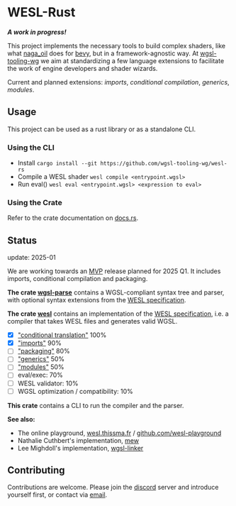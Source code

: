 # WESL-Rust

***A work in progress!***

This project implements the necessary tools to build complex shaders, like what [naga_oil](https://github.com/bevyengine/naga_oil) does for [bevy](https://bevyengine.org/), but in a framework-agnostic way. At [wgsl-tooling-wg](https://github.com/wgsl-tooling-wg) we aim at standardizing a few language extensions to facilitate the work of engine developers and shader wizards.

Current and planned extensions: *imports*, *conditional compilation*, *generics*, *modules*.

## Usage

This project can be used as a rust library or as a standalone CLI.

### Using the CLI

- Install `cargo install --git https://github.com/wgsl-tooling-wg/wesl-rs`
- Compile a WESL shader `wesl compile <entrypoint.wgsl>`
- Run eval() `wesl eval <entrypoint.wgsl> <expression to eval>`

### Using the Crate

Refer to the crate documentation on [docs.rs](https://docs.rs/wesl).

## Status
update: 2025-01

We are working towards an [MVP](https://github.com/wgsl-tooling-wg/wesl-spec/issues/54) release planned for 2025 Q1. It includes imports, conditional compilation and packaging.

**The crate [wgsl-parse](https://github.com/wgsl-tooling-wg/wesl-rs/tree/main/crates/wgsl-parse)** contains a WGSL-compliant syntax tree and parser, with optional syntax extensions from the [WESL specification](https://github.com/wgsl-tooling-wg/wesl-spec).

**The crate [wesl](https://github.com/wgsl-tooling-wg/wesl-rs/tree/main/crates/wesl)** contains an implementation of the [WESL specification](https://github.com/wgsl-tooling-wg/wesl-spec), i.e. a compiler that takes WESL files and generates valid WGSL.
  - [x] ["conditional translation"](https://github.com/wgsl-tooling-wg/wesl-spec/blob/main/ConditionalTranslation.md) 100%
  - [x] ["imports"](https://github.com/wgsl-tooling-wg/wesl-spec/blob/main/Imports.md) 90%
  - [ ] ["packaging"](https://github.com/wgsl-tooling-wg/wesl-spec/blob/main/Packaging.md) 80%
  - [ ] ["generics"](https://github.com/wgsl-tooling-wg/wesl-spec/blob/main/Generics.md) 50%
  - [ ] ["modules"](https://github.com/wgsl-tooling-wg/wesl-spec/blob/main/Generics.md) 50%
  - [ ] eval/exec: 70%
  - [ ] WESL validator: 10%
  - [ ] WGSL optimization / compatibility: 10%

**This crate** contains a CLI to run the compiler and the parser.

**See also:**
- The online playground, [wesl.thissma.fr](https://wesl.thissma.fr/) / [github.com/wesl-playground](https://github.com/k2d222/wesl-playground)
- Nathalie Cuthbert's implementation, [mew](https://github.com/ncthbrt/mew)
- Lee Mighdoll's implementation, [wgsl-linker](https://github.com/wgsl-tooling-wg/wesl-js)

## Contributing

Contributions are welcome. Please join the [discord](https://discord.gg/Ng5FWmHuSv) server and introduce yourself first, or contact via [email](mailto:mathis.brossier@gmail.com).

